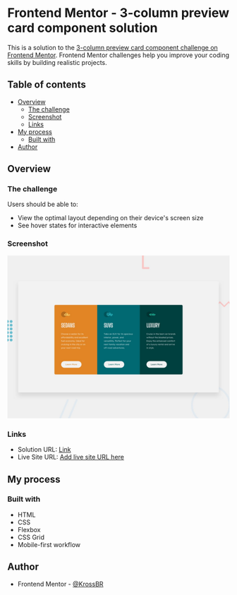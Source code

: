 # Frontend Mentor - 3-column preview card component solution

This is a solution to the [3-column preview card component challenge on Frontend Mentor](https://www.frontendmentor.io/challenges/3column-preview-card-component-pH92eAR2-). Frontend Mentor challenges help you improve your coding skills by building realistic projects. 

## Table of contents

- [Overview](#overview)
  - [The challenge](#the-challenge)
  - [Screenshot](#screenshot)
  - [Links](#links)
- [My process](#my-process)
  - [Built with](#built-with)
- [Author](#author)

## Overview

### The challenge

Users should be able to:

- View the optimal layout depending on their device's screen size
- See hover states for interactive elements

### Screenshot

![](./images/desktop-preview.jpg)

### Links

- Solution URL: [Link](https://github.com/KrossBR/frontend-mentor/tree/master/06%20-%203%20columns%20preview)
- Live Site URL: [Add live site URL here](https://krossbr.github.io/frontend-mentor/06%20-%203%20columns%20preview/index.html)

## My process

### Built with

- HTML
- CSS
- Flexbox
- CSS Grid
- Mobile-first workflow

## Author

<!-- - Website - [Add your name here](https://www.your-site.com) -->
- Frontend Mentor - [@KrossBR](https://www.frontendmentor.io/profile/KrossBR)
